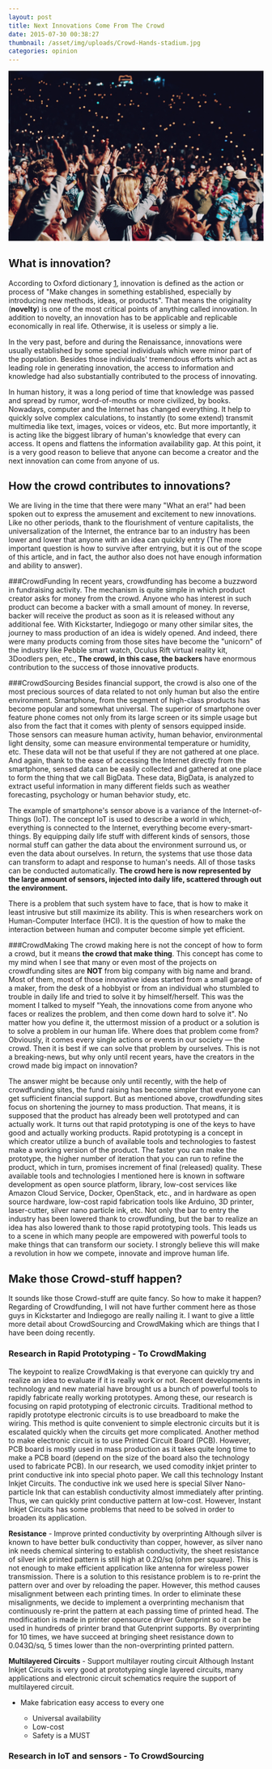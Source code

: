 ```yaml
---
layout: post
title: Next Innovations Come From The Crowd
date: 2015-07-30 00:38:27
thumbnail: /asset/img/uploads/Crowd-Hands-stadium.jpg
categories: opinion
---
```

![](/asset/img/uploads/Crowd-Hands-stadium.jpg)

## What is innovation?

According to Oxford dictionary [1](http://www.oxforddictionaries.com/definition/english/innovate), innovation is defined as the action or process of "Make changes in something established, especially by introducing new methods, ideas, or products". That means the originality (**novelty**) is one of the most critical points of anything called innovation. In addition to novelty, an innovation has to be applicable and replicable economically in real life. Otherwise, it is useless or simply a lie.

In the very past, before and during the Renaissance, innovations were usually established by some special individuals which were minor part of the population. Besides those individuals' tremendous efforts which act as leading role in generating innovation, the access to information and knowledge had also substantially contributed to the process of innovating.

In human history, it was a long period of time that knowledge was passed and spread by rumor, word-of-mouths or more civilized, by books. Nowadays, computer and the Internet has changed everything. It help to quickly solve complex calculations, to instantly (to some extend) transmit multimedia like text, images, voices or videos, etc. But more importantly, it is acting like the biggest library of human's knowledge that every can access. It opens and flattens the information availability gap. At this point, it is a very good reason to believe that anyone can become a creator and the next innovation can come from anyone of us.

## How the crowd contributes to innovations?

We are living in the time that there were many "What an era!" had been spoken out to express the amusement and excitement to new innovations. Like no other periods, thank to the flourishment of venture capitalists, the universalization of the Internet, the entrance bar to an industry has been lower and lower that anyone with an idea can quickly entry (The more important question is how to survive after entrying, but it is out of the scope of this article, and in fact, the author also does not have enough information and ability to answer). 

\###CrowdFunding
In recent years, crowdfunding has become a buzzword in fundraising activity. The mechanism is quite simple in which product creator asks for money from the crowd. Anyone who has interest in such product can become a backer with a small amount of money. In reverse, backer will receive the product as soon as it is released without any additional fee. With Kickstarter, Indiegogo or many other similar sites, the journey to mass production of an idea is widely opened. And indeed, there were many products coming from those sites have become the "unicorn" of the industry like Pebble smart watch, Oculus Rift virtual reality kit, 3Doodlers pen, etc., **The crowd, in this case, the backers** have enormous contribution to the success of those innovative products.

\###CrowdSourcing
Besides financial support, the crowd is also one of the most precious sources of data related to not only human but also the entire environment. Smartphone, from the segment of high-class products has become popular and somewhat universal. The superior of smartphone over feature phone comes not only from its large screen or its simple usage but also from the fact that it comes with plenty of sensors equipped inside. Those sensors can measure human activity, human behavior, environmental light density, some can measure environmental temperature or humidity, etc. These data will not be that useful if they are not gathered at one place. And again, thank to the ease of accessing the Internet directly from the smartphone, sensed data can be easily collected and gathered at one place to form the thing that we call BigData. These data, BigData, is analyzed to extract useful information in many different fields such as weather forecasting, psychology or human behavior study, etc.

The example of smartphone's sensor above is a variance of the Internet-of-Things (IoT). The concept IoT is used to describe a world in which, everything is connected to the Internet, everything become every-smart-things. By equipping daily life stuff with different kinds of sensors, those normal stuff can gather the data about the environment surround us, or even the data about ourselves. In return, the systems that use those data can transform to adapt and response to human's needs. All of those tasks can be conducted automatically. **The crowd here is now represented by the large amount of sensors, injected into daily life, scattered through out the environment.**

There is a problem that such system have to face, that is how to make it least intrusive but still maximize its ability. This is when researchers work on Human-Computer Interface (HCI). It is the question of how to make the interaction between human and computer become simple yet efficient.

\###CrowdMaking
The crowd making here is not the concept of how to form a crowd, but it means **the crowd that make thing**. This concept has come to my mind when I see that many or even most of the projects on crowdfunding sites are **NOT** from big company with big name and brand. Most of them, most of those innovative ideas started from a small garage of a maker, from the desk of a hobbyist or from an individual who stumbled to trouble in daily life and tried to solve it by himself/herself. This was the moment I talked to myself "Yeah, the innovations come from anyone who faces or realizes the problem, and then come down hard to solve it". No matter how you define it, the uttermost mission of a product or a solution is to solve a problem in our human life. Where does that problem come from? Obviously, it comes every single actions or events in our society — the crowd. Then it is best if we can solve that problem by ourselves. This is not a breaking-news, but why only until recent years, have the creators in the crowd made big impact on innovation?

The answer might be because only until recently, with the help of crowdfunding sites, the fund raising has become simpler that everyone can get sufficient financial support. But as mentioned above, crowdfunding sites focus on shortening the journey to mass production. That means, it is supposed that the product has already been well prototyped and can actually work. It turns out that rapid prototyping is one of the keys to have good and actually working products. Rapid prototyping is a concept in which creator utilize a bunch of available tools and technologies to fastest make a working version of the product. The faster you can make the prototype, the higher number of iteration that you can run to refine the product, which in turn, promises increment of final (released) quality. These available tools and technologies I mentioned here is known in software development as open source platform, library, low-cost services like Amazon Cloud Service, Docker, OpenStack, etc., and in hardware as open source hardware, low-cost rapid fabrication tools like Arduino, 3D printer, laser-cutter, silver nano particle ink, etc. Not only the bar to entry the industry has been lowered thank to crowdfunding, but the bar to realize an idea has also lowered thank to those rapid prototyping tools. This leads us to a scene in which many people are empowered with powerful tools to make things that can transform our society. I strongly believe this will make a revolution in how we compete, innovate and improve human life.

## Make those Crowd-stuff happen?

It sounds like those Crowd-stuff are quite fancy. So how to make it happen? Regarding of Crowdfunding, I will not have further comment here as those guys in Kickstarter and Indiegogo are really nailing it. I want to give a little more detail about CrowdSourcing and CrowdMaking which are things that I have been doing recently.

### Research in Rapid Prototyping - To CrowdMaking

The keypoint to realize CrowdMaking is that everyone can quickly try and realize an idea to evaluate if it is really work or not. Recent developments in technology and new material have brought us a bunch of powerful tools to rapidly fabricate really working prototypes. Among these, our research is focusing on rapid prototyping of electronic circuits. Traditional method to rapidly prototype electronic circuits is to use breadboard to make the wiring. This method is quite convenient to simple electronic circuits but it is escalated quickly when the circuits get more complicated. Another method to make electronic circuit is to use Printed Circuit Board (PCB). However, PCB board is mostly used in mass production as it takes quite long time to make a PCB board (depend on the size of the board also the technology used to fabricate PCB). In our research, we used comodity inkjet printer to print conductive ink into special photo paper. We call this technology Instant Inkjet Circuits. The conductive ink we used here is special Silver Nano-particle Ink that can establish conductivity almost immediately after printing. Thus, we can quickly print conductive pattern at low-cost. However, Instant Inkjet Circuits has some problems that need to be solved in order to broaden its application.

**Resistance** - Improve printed conductivity by overprinting
Although silver is known to have better bulk conductivity than copper, however, as silver nano ink needs chemical sintering to establish conductivity, the sheet resistance of silver ink printed pattern is still high at 0.2Ω/sq (ohm per square). This is not enough to make efficient application like antenna for wireless power transmission. There is a solution to this resistance problem is to re-print the pattern over and over by reloading the paper. However, this method causes misalignment between each printing times. In order to eliminate these misalignments, we decide to implement a overprinting mechanism that continuously re-print the pattern at each passing time of printed head. The modification is made in printer opensource driver Gutenprint so it can be used in hundreds of printer brand that Gutenprint supports. By overprinting for 10 times, we have succeed at bringing sheet resistance down to 0.043Ω/sq, 5 times lower than the non-overprinting printed pattern.

**Multilayered Circuits** - Support multilayer routing circuit
Although Instant Inkjet Circuits is very good at prototyping single layered circuits, many applications and electronic circuit schematics require the support of multilayered circuit. 

* Make fabrication easy access to every one

  * Universal availability
  * Low-cost
  * Safety is a MUST

### Research in IoT and sensors - To CrowdSourcing